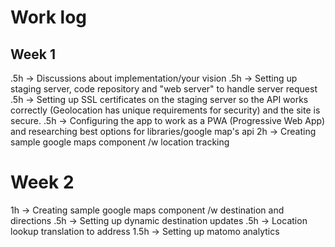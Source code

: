 # Work log

## Week 1
.5h -> Discussions about implementation/your vision
.5h -> Setting up staging server, code repository and "web server" to handle server request
.5h -> Setting up SSL certificates on the staging server so the API works correctly (Geolocation has unique requirements for security) and the site is secure.
.5h -> Configuring the app to work as a PWA (Progressive Web App) and researching best options for libraries/google map's api
2h -> Creating sample google maps component /w location tracking

# Week 2
1h -> Creating sample google maps component /w destination and directions
.5h -> Setting up dynamic destination updates
.5h -> Location lookup translation to address
1.5h -> Setting up matomo analytics

